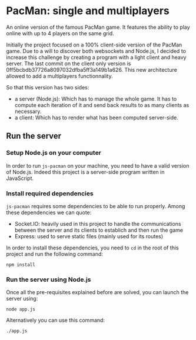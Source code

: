 # PacMan: single and multiplayers

An online version of the famous PacMan game. It features the ability to play online with up to 4 players on the same grid.

Initially the project focused on a 100% client-side version of the PacMan game. Due to a will to discover both websockets and Node.js, I decided to increase this challenge by creating a program with a light client and heavy server.
The last commit on the client only version is 0ff5bcbdb37726a8097032dfba5ff3a149b1a626. This new architecture allowed to add a multiplayers functionnality.

So that this version has two sides:
- a server (Node.js): Which has to manage the whole game. It has to compute each iteration of it and send back results to as many clients as necessary.
- a client: Which has to render what has been computed server-side.

## Run the server

### Setup Node.js on your computer

In order to run ```js-pacman``` on your machine, you need to have a valid version of Node.js. Indeed this project is a server-side program written in JavaScript.

### Install required dependencies

```js-pacman``` requires some dependencies to be able to run properly. Among these dependencies we can quote:
- Socket.IO: heavily used in this project to handle the communications between the server and its clients to establich and then run the game
- Express: used to serve static files (mainly used for its routes)

In order to install these dependencies, you need to ```cd``` in the root of this project and run the following command:

```
npm install
```

### Run the server using Node.js

Once all the pre-requisites explained before are solved, you can launch the server using:

```
node app.js
```

Alternatively you can use this command:

```
./app.js
```
